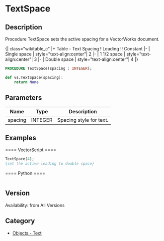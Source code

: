 # TextSpace

## Description
Procedure TextSpace sets the active spacing for a VectorWorks document. 

{| class="wikitable_c"
|+ Table - Text Spacing
! Leading !! Constant
|-
| Single space
| style="text-align:center"| 2
|-
| 1 1/2 space
| style="text-align:center"| 3
|-
| Double space
| style="text-align:center"| 4
|}

```pascal
PROCEDURE TextSpace(spacing : INTEGER);
```

```python
def vs.TextSpace(spacing):
    return None
```

## Parameters
|Name|Type|Description|
|---|---|---|
|spacing|INTEGER|Spacing style for text.|

## Examples
==== VectorScript ====
```pascal
TextSpace(4);
{set the active leading to double space}
```
==== Python ====
```python

```

## Version
Availability: from All Versions

## Category
* [Objects - Text](../Categories/Objects%20-%20Text.md)

